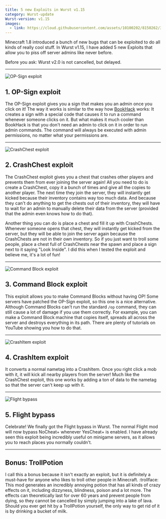```yaml
---
title: 5 new Exploits in Wurst v1.15
category: Wurst-update
Wurst-version: v1.15
images:
  - link: https://cloud.githubusercontent.com/assets/10100202/8150262/3bd37936-12e3-11e5-8e40-bf91f28b64df.jpg
---
```

Minecraft 1.8 introduced a bunch of new bugs that can be exploited to do all kinds of really cool stuff. In Wurst v1.15, I have added 5 new Exploits that allow you to piss off server admins like never before.

Before you ask: Wurst v2.0 is not cancelled, but delayed.
<!--read more-->

---
![OP-Sign exploit](https://cloud.githubusercontent.com/assets/10100202/8161132/288c3f24-1375-11e5-860b-4d700470a071.jpg)

## 1. OP-Sign exploit
The OP-Sign exploit gives you a sign that makes you an admin once you click on it! The way it works is similar to the way how [BookHack](/news/2015-04-18-Wurst-v1.13/) works: It creates a sign with a special code that causes it to run a command whenever someone clicks on it. But what makes it much cooler than BookHack is that you don't need an admin to click on it in order to run admin commands. The command will always be executed with admin permissions, no matter what your permissions are.

---
![CrashChest exploit](https://cloud.githubusercontent.com/assets/10100202/8161131/28844c38-1375-11e5-95bf-0e764947244c.jpg)

## 2. CrashChest exploit
The CrashChest exploit gives you a chest that crashes other players and prevents them from ever joining the server again! All you need to do is create a CrashChest, copy it a bunch of times and give all the copies to another player. The next time they join the server, they will instantly get kicked because their inventory contains way too much data. And because they can't do anything to get the chests out of their inventory, they will have to wait for an admin to manually delete their data from the server (provided that the admin even knows how to do that).

Another thing you can do is place a chest and fill it up with CrashChests. Whenever someone opens that chest, they will instantly get kicked from the server, but they will be able to join the server again because the CrashChests are not in their own inventory. So if you just want to troll some people, place a chest full of CrashChests near the spawn and place a sign next to it saying "Look Inside". I did this when I tested the exploit and believe me, it's a lot of fun!

---
![Command Block exploit](https://cloud.githubusercontent.com/assets/10100202/8161490/944cfa1c-1377-11e5-82e4-5af09743e351.jpg)

## 3. Command Block exploit
This exploit allows you to make Command Blocks without having OP! Some servers have patched the OP-Sign exploit, so this one is a nice alternative. Although Command Blocks can't run the standard `/op` command, they can still cause a lot of damage if you use them correctly. For example, you can make a Command Block machine that copies itself, spreads all across the server and destroys everything in its path. There are plenty of tutorials on YouTube showing you how to do that.

---
![CrashItem exploit](https://cloud.githubusercontent.com/assets/10100202/8161893/42691188-137a-11e5-9db2-967f8e58cb0b.jpg)

## 4. CrashItem exploit
It converts a normal nametag into a CrashItem. Once you right click a mob with it, it will kick all nearby players from the server! Much like the CrashChest exploit, this one works by adding a ton of data to the nametag so that the server can't keep up with it.

---
![Flight bypass](https://cloud.githubusercontent.com/assets/10100202/8162186/fcb1e9ba-137b-11e5-96a8-25e618d084ae.jpg)

## 5. Flight bypass
Celebrate! We finally got the Flight bypass in Wurst. The normal Flight mod will now bypass NoCheat+ whenever YesCheat+ is enabled. I have already seen this exploit being incredibly useful on minigame servers, as it allows you to reach places you normally couldn't.

---

## Bonus: TrollPotion
I call this a bonus because it isn't exactly an exploit, but it is definitely a must-have for anyone who likes to troll other people in Minecraft. :trollface: This mod generates an incredibly annoying potion that has all kinds of crazy effects on it, including dizzyness, blindness, poison and a lot more. The effects can theoretically last for over 60 years and prevent people from dying, so they cannot be cancelled by simply jumping into a lake of lava. Should you ever get hit by a TrollPotion yourself, the only way to get rid of it is by drinking a bucket of milk.
